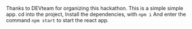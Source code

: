 Thanks to DEVteam for organizing this hackathon.
This is a simple simple app. cd into the project, Install the dependencies, with ```npm i```
And enter the command ```npm start``` to start the react app.